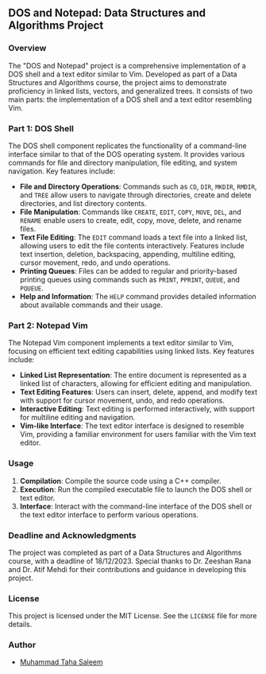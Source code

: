 
## DOS and Notepad: Data Structures and Algorithms Project

### Overview

The "DOS and Notepad" project is a comprehensive implementation of a DOS shell and a text editor similar to Vim. Developed as part of a Data Structures and Algorithms course, the project aims to demonstrate proficiency in linked lists, vectors, and generalized trees. It consists of two main parts: the implementation of a DOS shell and a text editor resembling Vim.

### Part 1: DOS Shell

The DOS shell component replicates the functionality of a command-line interface similar to that of the DOS operating system. It provides various commands for file and directory manipulation, file editing, and system navigation. Key features include:

- **File and Directory Operations**: Commands such as `CD`, `DIR`, `MKDIR`, `RMDIR`, and `TREE` allow users to navigate through directories, create and delete directories, and list directory contents.
- **File Manipulation**: Commands like `CREATE`, `EDIT`, `COPY`, `MOVE`, `DEL`, and `RENAME` enable users to create, edit, copy, move, delete, and rename files.
- **Text File Editing**: The `EDIT` command loads a text file into a linked list, allowing users to edit the file contents interactively. Features include text insertion, deletion, backspacing, appending, multiline editing, cursor movement, redo, and undo operations.
- **Printing Queues**: Files can be added to regular and priority-based printing queues using commands such as `PRINT`, `PPRINT`, `QUEUE`, and `PQUEUE`.
- **Help and Information**: The `HELP` command provides detailed information about available commands and their usage.

### Part 2: Notepad Vim

The Notepad Vim component implements a text editor similar to Vim, focusing on efficient text editing capabilities using linked lists. Key features include:

- **Linked List Representation**: The entire document is represented as a linked list of characters, allowing for efficient editing and manipulation.
- **Text Editing Features**: Users can insert, delete, append, and modify text with support for cursor movement, undo, and redo operations.
- **Interactive Editing**: Text editing is performed interactively, with support for multiline editing and navigation.
- **Vim-like Interface**: The text editor interface is designed to resemble Vim, providing a familiar environment for users familiar with the Vim text editor.

### Usage

1. **Compilation**: Compile the source code using a C++ compiler.
2. **Execution**: Run the compiled executable file to launch the DOS shell or text editor.
3. **Interface**: Interact with the command-line interface of the DOS shell or the text editor interface to perform various operations.

### Deadline and Acknowledgments

The project was completed as part of a Data Structures and Algorithms course, with a deadline of 18/12/2023. Special thanks to Dr. Zeeshan Rana and Dr. Atif Mehdi for their contributions and guidance in developing this project.

### License

This project is licensed under the MIT License. See the `LICENSE` file for more details.

### Author

- [Muhammad Taha Saleem](https://github.com/twonum)
